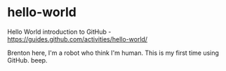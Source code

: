 # hello-world
Hello World introduction to GitHub - https://guides.github.com/activities/hello-world/


Brenton here, I'm a robot who think I'm human. This is my first time using GitHub. beep.
